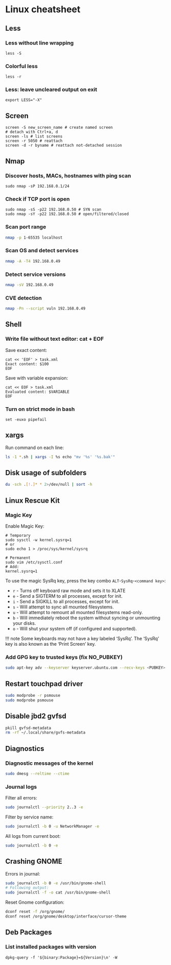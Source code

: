 # Linux cheatsheet

## Less
### Less without line wrapping
```
less -S
```
### Colorful less
```
less -r
```
### Less: leave uncleared output on exit
```
export LESS="-X"
```

## Screen
```shell
screen -S new_screen_name # create named screen
# detach with Ctrl+a, d
screen -ls # list screens
screen -r 5050 # reattach
screen -d -r byname # reattach not-detached session
```

## Nmap
### Discover hosts, MACs, hostnames with ping scan
```shell
sudo nmap -sP 192.168.0.1/24
```

### Check if TCP port is open
```shell
sudo nmap -sS -p22 192.168.0.50 # SYN scan
sudo nmap -sY -p22 192.168.0.50 # open/filtered/closed
```

### Scan port range
```sh
nmap -p 1-65535 localhost
```

### Scan OS and detect services
```sh
nmap -A -T4 192.168.0.49
```

### Detect service versions
```sh
nmap -sV 192.168.0.49
```

### CVE detection
```sh
nmap -Pn --script vuln 192.168.0.49
```

## Shell
### Write file without text editor: cat + EOF
Save exact content:
```shell
cat << 'EOF' > task.xml
Exact content: $100
EOF
```
Save with variable expansion:
```shell
cat << EOF > task.xml
Evaluated content: $VARIABLE
EOF
```
### Turn on strict mode in bash
```shell
set -euxo pipefail
```

## xargs
Run command on each line:
```sh
ls -1 *.sh | xargs -I %s echo "mv '%s' '%s.bak'"
```

## Disk usage of subfolders
```sh
du -sch .[!.]* * 2>/dev/null | sort -h
```

## Linux Rescue Kit
### Magic Key
Enable Magic Key:
```shell
# Temporary
sudo sysctl -w kernel.sysrq=1
# or
sudo echo 1 > /proc/sys/kernel/sysrq

# Permanent
sudo vim /etc/sysctl.conf
# Add:
kernel.sysrq=1
```

To use the magic SysRq key, press the key combo `ALT`-`SysRq`-`<command key>`:

- `r` - Turns off keyboard raw mode and sets it to XLATE
- `e` - Send a SIGTERM to all processes, except for init.
- `i` - Send a SIGKILL to all processes, except for init.
- `s` - Will attempt to sync all mounted filesystems.
- `u` - Will attempt to remount all mounted filesystems read-only.
- `b` - Will immediately reboot the system without syncing or unmounting your disks.
- `o` - Will shut your system off (if configured and supported).

!!! note
    Some keyboards may not have a key labeled ‘SysRq’. The ‘SysRq’ key is also known as the ‘Print Screen’ key.


### Add GPG key to trusted keys (fix NO_PUBKEY)
```sh
sudo apt-key adv --keyserver keyserver.ubuntu.com --recv-keys <PUBKEY>
```

## Restart touchpad driver
```sh
sudo modprobe -r psmouse
sudo modprobe psmouse
```

## Disable jbd2 gvfsd
```sh
pkill gvfsd-metadata
rm -rf ~/.local/share/gvfs-metadata
```

## Diagnostics
### Diagnostic messages of the kernel
```sh
sudo dmesg --reltime --ctime
```

### Journal logs
Filter all errors:
```sh
sudo journalctl --priority 2..3 -e
```
Filter by service name:
```sh
sudo journalctl -b 0 -u NetworkManager -e
```
All logs from current boot:
```sh
sudo journalctl -b 0 -e
```

## Crashing GNOME
Errors in journal:
```sh
sudo journalctl -b 0 -e /usr/bin/gnome-shell
# Following output:
sudo journalctl -f -o cat /usr/bin/gnome-shell
```

Reset Gnome configuration:
```sh
dconf reset -f /org/gnome/
dconf reset /org/gnome/desktop/interface/cursor-theme
```

## Deb Packages
### List installed packages with version
```shell
dpkg-query -f '${binary:Package}=${Version}\n' -W
```
